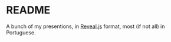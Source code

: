 # README #

A bunch of my presentions, in [Reveal.js](http://lab.hakim.se/reveal-js/) format, most (if not all) in Portuguese.
